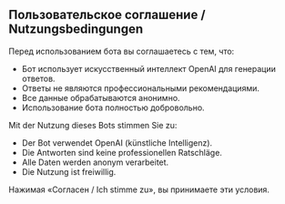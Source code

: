 ## Пользовательское соглашение / Nutzungsbedingungen

Перед использованием бота вы соглашаетесь с тем, что:

- Бот использует искусственный интеллект OpenAI для генерации ответов.
- Ответы не являются профессиональными рекомендациями.
- Все данные обрабатываются анонимно.
- Использование бота полностью добровольно.

Mit der Nutzung dieses Bots stimmen Sie zu:

- Der Bot verwendet OpenAI (künstliche Intelligenz).
- Die Antworten sind keine professionellen Ratschläge.
- Alle Daten werden anonym verarbeitet.
- Die Nutzung ist freiwillig.

Нажимая «Согласен / Ich stimme zu», вы принимаете эти условия.
